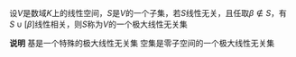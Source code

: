 设$V$是数域$K$上的线性空间，$S$是$V$的一个子集，若$S$线性无关，且任取$\beta\not\in S$，有$S\cup[\beta]$线性相关，则$S$称为$V$的一个极大线性无关集

**说明**
基是一个特殊的极大线性无关集
空集是零子空间的一个极大线性无关集
